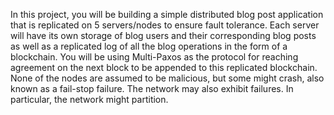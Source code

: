 In this project, you will be building a simple distributed blog post application that is replicated on
5 servers/nodes to ensure fault tolerance. Each server will have its own storage of blog users and
their corresponding blog posts as well as a replicated log of all the blog operations in the form of
a blockchain. You will be using Multi-Paxos as the protocol for reaching agreement on the next
block to be appended to this replicated blockchain.
None of the nodes are assumed to be malicious, but some might crash, also known as a fail-stop
failure. The network may also exhibit failures. In particular, the network might partition.